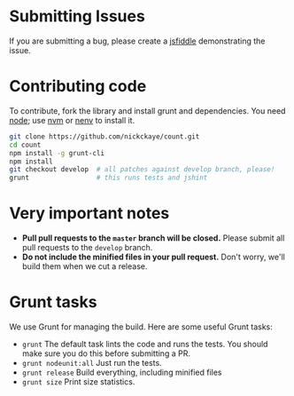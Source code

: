Submitting Issues
=================

If you are submitting a bug, please create a [jsfiddle](http://jsfiddle.net/) demonstrating the issue.

Contributing code
=================

To contribute, fork the library and install grunt and dependencies. You need [node](http://nodejs.org/); use [nvm](https://github.com/creationix/nvm) or [nenv](https://github.com/ryuone/nenv) to install it.

```bash
git clone https://github.com/nickckaye/count.git
cd count
npm install -g grunt-cli
npm install
git checkout develop  # all patches against develop branch, please!
grunt                 # this runs tests and jshint
```

Very important notes
====================

 * **Pull pull requests to the `master` branch will be closed.** Please submit all pull requests to the `develop` branch.
 * **Do not include the minified files in your pull request.** Don't worry, we'll build them when we cut a release.

Grunt tasks
===========

We use Grunt for managing the build. Here are some useful Grunt tasks:

  * `grunt` The default task lints the code and runs the tests. You should make sure you do this before submitting a PR.
  * `grunt nodeunit:all` Just run the tests.
  * `grunt release` Build everything, including minified files
  * `grunt size` Print size statistics.
